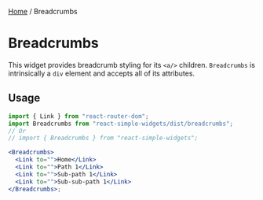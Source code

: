 [Home](../../../README.md) / Breadcrumbs

# Breadcrumbs

This widget provides breadcrumb styling for its `<a/>` children. `Breadcrumbs` is intrinsically a `div` element and accepts all of its attributes.

## Usage

```jsx
import { Link } from "react-router-dom";
import Breadcrumbs from "react-simple-widgets/dist/breadcrumbs";
// Or 
// import { Breadcrumbs } from "react-simple-widgets";

<Breadcrumbs>
  <Link to="">Home</Link>
  <Link to="">Path 1</Link>
  <Link to="">Sub-path 1</Link>
  <Link to="">Sub-sub-path 1</Link>
</Breadcrumbs>;
```

